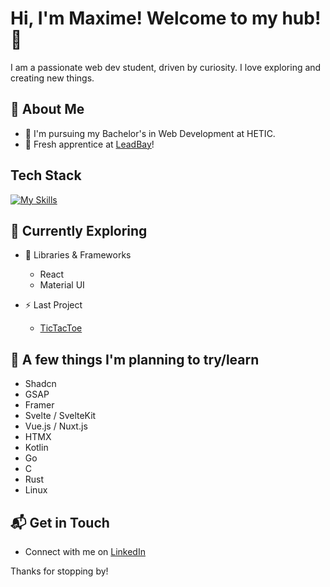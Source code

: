 # Hi, I'm Maxime! Welcome to my hub! 👋

I am a passionate web dev student, driven by curiosity. I love exploring and creating new things.

<!--![Oomaxime's Stats](https://github-readme-stats.vercel.app/api?username=Oomaxime&theme=vue-dark&show_icons=true&hide_border=true&count_private=true)-->


## 🚀 About Me

- 📝 I'm pursuing my Bachelor's in Web Development at HETIC.
- 💼 Fresh apprentice at [LeadBay](https://leadbay.ai/)!


## Tech Stack
[![My Skills](https://skillicons.dev/icons?i=html,css,js,nodejs,express,mongodb,react,typescript,threejs,vite,docker,figma,vscode,apple)](https://skillicons.dev)


## 🌱 Currently Exploring

- 🚀 Libraries & Frameworks
  - React
  - Material UI

- ⚡ Last Project
  - [TicTacToe](https://github.com/Oomaxime/TicTacToeGame)


## 🔭 A few things I'm planning to try/learn

- Shadcn
- GSAP
- Framer
- Svelte / SvelteKit
- Vue.js / Nuxt.js
- HTMX
- Kotlin
- Go
- C
- Rust
- Linux
  
<!-- ## 🏆 Achievements

- 🌟 Completed Hacktoberfest 2023 - Contributed to open-source projects and celebrated the spirit of collaboration. -->


## 📬 Get in Touch

- Connect with me on [LinkedIn](https://www.linkedin.com/in/maxime-bidan/)


Thanks for stopping by!

<!--
Here are some ideas to get you started:

- 🔭 I’m currently working on ...
- 🌱 I’m currently learning ...
- 👯 I’m looking to collaborate on ...
- 🤔 I’m looking for help with ...
- 💬 Ask me about ...
- 📫 How to reach me: ...
- 😄 Pronouns: ...
-  Fun fact: ...
-->
